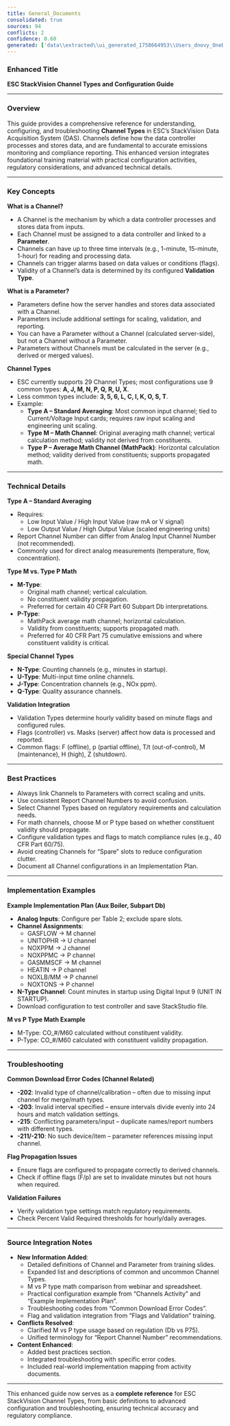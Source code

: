 ```yaml
---
title: General_Documents
consolidated: true
sources: 94
conflicts: 2
confidence: 0.60
generated: ['data\\extracted\\ui_generated_1758664953\\Users_dnovy_OneDrive-ESC_TrainingMaterials_1_ChannelTypes_2019ChannelsEngineeringTrainingpptx_5715abc1.md', 'data\\extracted\\ui_generated_1758664953\\Users_dnovy_OneDrive-ESC_TrainingMaterials_1_ChannelTypes_ChannelsActivitydocx_14549ebc.md', 'data\\extracted\\ui_generated_1758664953\\Users_dnovy_OneDrive-ESC_TrainingMaterials_1_ChannelTypes_ExampleImplementationPlandocx_9a101e28.md', 'data\\extracted\\ui_generated_1758664953\\Users_dnovy_OneDrive-ESC_TrainingMaterials_1_ChannelTypes_MvsPtypemathxlsx_c387ca14.md', 'data\\extracted\\ui_generated_1758664953\\Users_dnovy_OneDrive-ESC_TrainingMaterials_2_ValidationandFlags_2019FlagsandValidationEngineeringTrainingpptx_83d7391c.md', 'data\\extracted\\ui_generated_1758664953\\Users_dnovy_OneDrive-ESC_TrainingMaterials_2_ValidationandFlags_FlagsActivitydocx_496c1ee8.md', 'data\\extracted\\ui_generated_1758664953\\Users_dnovy_OneDrive-ESC_TrainingMaterials_2_ValidationandFlags_ValidationReferenceSheetdocx_d0c2a2dd.md', 'data\\extracted\\ui_generated_1758664953\\Users_dnovy_OneDrive-ESC_TrainingMaterials_2_ValidationandFlags_ValidationsActivitydocx_0f30bb8c.md', 'data\\extracted\\ui_generated_1758664953\\Users_dnovy_OneDrive-ESC_TrainingMaterials_3_Alarms_2019AlarmsEngineeringTrainingpptx_004bf898.md', 'data\\extracted\\ui_generated_1758664953\\Users_dnovy_OneDrive-ESC_TrainingMaterials_3_Alarms_AlarmsActivitydocx_a7165b8b.md', 'data\\extracted\\ui_generated_1758664953\\Users_dnovy_OneDrive-ESC_TrainingMaterials_4_Digitals_OffsetSpreadsheetxlsx_b4c6cdd6.md', 'data\\extracted\\ui_generated_1758664953\\Users_dnovy_OneDrive-ESC_TrainingMaterials_4_Digitals_PhysicalDigitalInputsandOutputspptx_898f565d.md', 'data\\extracted\\ui_generated_1758664953\\Users_dnovy_OneDrive-ESC_TrainingMaterials_4_Digitals_PhysicalPseudoDigitalIOandDigitalEventTrainingActivitydocx_3a3050ab.md', 'data\\extracted\\ui_generated_1758664953\\Users_dnovy_OneDrive-ESC_TrainingMaterials_4_Digitals_Physical_Psuedo_Training_2019pptx_71151211.md', 'data\\extracted\\ui_generated_1758664953\\Users_dnovy_OneDrive-ESC_TrainingMaterials_4_Digitals_PseudoDigitalInputsandOutputspptx_8f89e4f3.md', 'data\\extracted\\ui_generated_1758664953\\Users_dnovy_OneDrive-ESC_TrainingMaterials_8_XScript_HowtoSetupBlatandSendAnEmailUsingXScriptpdf_c3bd9fc3.md', 'data\\extracted\\ui_generated_1758664953\\Users_dnovy_OneDrive-ESC_TrainingMaterials_8_XScript_XScript-Spring2019UserGrouppptx_e804f79b.md', 'data\\extracted\\ui_generated_1758664953\\Users_dnovy_OneDrive-ESC_TrainingMaterials_8_XScript_XscriptExamples_Build720Haveragefromstartupevent_Find_Startup_Starttxt_7cf2b1c4.md', 'data\\extracted\\ui_generated_1758664953\\Users_dnovy_OneDrive-ESC_TrainingMaterials_8_XScript_XscriptExamples_Building-Predictive15minute-PaciCor_PaciCorp15MinuteBuildingPredictivemsg_346ee5b1.md', 'data\\extracted\\ui_generated_1758664953\\Users_dnovy_OneDrive-ESC_TrainingMaterials_8_XScript_XscriptExamples_FindSUSDHours_Howtosetituptxt_fe5ae055.md', 'data\\extracted\\ui_generated_1758664953\\Users_dnovy_OneDrive-ESC_TrainingMaterials_A_JobAids_CalLabandCylinderMgt2021pdf_1af41fd0.md', 'data\\extracted\\ui_generated_1758664953\\Users_dnovy_OneDrive-ESC_TrainingMaterials_A_JobAids_LaunchingCals2021pdf_1d56984e.md', 'data\\extracted\\ui_generated_1758664953\\Users_dnovy_OneDrive-ESC_TrainingMaterials_A_JobAids_LinearityandRATA2021pdf_55ae0786.md', 'data\\extracted\\ui_generated_1758664953\\Users_dnovy_OneDrive-ESC_TrainingMaterials_A_JobAids_LinkedReports2021pdf_a4342888.md', 'data\\extracted\\ui_generated_1758664953\\Users_dnovy_OneDrive-ESC_TrainingMaterials_MiniTrainingEventsandIdeasxlsx_42b230aa.md', 'data\\extracted\\ui_generated_1758664953\\Users_dnovy_OneDrive-ESC_TrainingMaterials_Prism_Prism-v15-InstallGuide-25jan2022pdf_0c2eec61.md', 'data\\extracted\\ui_generated_1758664953\\Users_dnovy_OneDrive-ESC_TrainingMaterials_Prism_Prism-v15-ReleaseNotes-25jan2022pdf_1a5ed406.md', 'data\\extracted\\ui_generated_1758664953\\Users_dnovy_OneDrive-ESC_TrainingMaterials_Prism_Prism-v16-InstallGuide-16aug2022pdf_9774bded.md', 'data\\extracted\\ui_generated_1758664953\\Users_dnovy_OneDrive-ESC_TrainingMaterials_Prism_Prism-v16-ReleaseNotes-16aug2022pdf_6a29b6c1.md', 'data\\extracted\\ui_generated_1758664953\\Users_dnovy_OneDrive-ESC_TrainingMaterials_Prism_PrismClient-v15-UserGuide-25jan2022pdf_e32aa756.md', 'data\\extracted\\ui_generated_1758664953\\Users_dnovy_OneDrive-ESC_TrainingMaterials_Prism_PrismClient-v16-UserGuide-16aug2022pdf_21a3f8db.md', 'data\\extracted\\ui_generated_1758664953\\Users_dnovy_OneDrive-ESC_TrainingMaterials_ReferenceDocuments-Prism_8832_3-02_UserGuideID21pdf_bceda04d.md', 'data\\extracted\\ui_generated_1758664953\\Users_dnovy_OneDrive-ESC_TrainingMaterials_ReferenceDocuments-Prism_8864-v5-04r15-User-Guide-092818pdf_07c14c25.md', 'data\\extracted\\ui_generated_1758664953\\Users_dnovy_OneDrive-ESC_TrainingMaterials_ReferenceDocuments-Prism_CertificationandRecertificationpptx_91815d50.md', 'data\\extracted\\ui_generated_1758664953\\Users_dnovy_OneDrive-ESC_TrainingMaterials_ReferenceDocuments-Prism_CommonDownloadErrorCodespdf_3c97740f.md', 'data\\extracted\\ui_generated_1758664953\\Users_dnovy_OneDrive-ESC_TrainingMaterials_ReferenceDocuments-Prism_EquationsListdocx_8bf626de.md', 'data\\extracted\\ui_generated_1758664953\\Users_dnovy_OneDrive-ESC_TrainingMaterials_ReferenceDocuments-Prism_FlagPropagationdocx_363edaf9.md', 'data\\extracted\\ui_generated_1758664953\\Users_dnovy_OneDrive-ESC_TrainingMaterials_ReferenceDocuments-Prism_GeneralOverviewpptx_7eaa8350.md', 'data\\extracted\\ui_generated_1758664953\\Users_dnovy_OneDrive-ESC_TrainingMaterials_ReferenceDocuments-Prism_LoggerErrorCodesID27pdf_275f12b3.md', 'data\\extracted\\ui_generated_1758664953\\Users_dnovy_OneDrive-ESC_TrainingMaterials_ReferenceDocuments-Prism_Multihouravgs-HRROLAVGID244xls_25e75499.md', 'data\\extracted\\ui_generated_1758664953\\Users_dnovy_OneDrive-ESC_TrainingMaterials_ReferenceDocuments-Prism_OffsetSpreadsheetxlsx_9c67ecd8.md', 'data\\extracted\\ui_generated_1758664953\\Users_dnovy_OneDrive-ESC_TrainingMaterials_ReferenceDocuments-Prism_VocabularyAcronyms_Acronymspdf_aa55047a.md', 'data\\extracted\\ui_generated_1758664953\\Users_dnovy_OneDrive-ESC_TrainingMaterials_ReferenceDocuments-Prism_VocabularyAcronyms_Part60Termspdf_35d12252.md', 'data\\extracted\\ui_generated_1758664953\\Users_dnovy_OneDrive-ESC_TrainingMaterials_ReferenceDocuments-Prism_VocabularyAcronyms_Vocabularyxlsx_aa22f648.md', 'data\\extracted\\ui_generated_1758664953\\Users_dnovy_OneDrive-ESC_TrainingMaterials_ReferenceDocuments_8832_3-02_UserGuideID21pdf_074e554f.md', 'data\\extracted\\ui_generated_1758664953\\Users_dnovy_OneDrive-ESC_TrainingMaterials_ReferenceDocuments_8864-v5-04r15-User-Guide-092818pdf_8a46b6f0.md', 'data\\extracted\\ui_generated_1758664953\\Users_dnovy_OneDrive-ESC_TrainingMaterials_ReferenceDocuments_BeyondNewUserpdf_1b1721a3.md', 'data\\extracted\\ui_generated_1758664953\\Users_dnovy_OneDrive-ESC_TrainingMaterials_ReferenceDocuments_CalLabCalGasMgtpdf_d64f6622.md', 'data\\extracted\\ui_generated_1758664953\\Users_dnovy_OneDrive-ESC_TrainingMaterials_ReferenceDocuments_CertificationandRecertificationpptx_11775ea6.md', 'data\\extracted\\ui_generated_1758664953\\Users_dnovy_OneDrive-ESC_TrainingMaterials_ReferenceDocuments_CommonDownloadErrorCodespdf_0d419ab8.md', 'data\\extracted\\ui_generated_1758664953\\Users_dnovy_OneDrive-ESC_TrainingMaterials_ReferenceDocuments_EquationsListdocx_bedc1f78.md', 'data\\extracted\\ui_generated_1758664953\\Users_dnovy_OneDrive-ESC_TrainingMaterials_ReferenceDocuments_FlagPropagationdocx_a42e85a3.md', 'data\\extracted\\ui_generated_1758664953\\Users_dnovy_OneDrive-ESC_TrainingMaterials_ReferenceDocuments_GeneralOverviewpptx_950e4325.md', 'data\\extracted\\ui_generated_1758664953\\Users_dnovy_OneDrive-ESC_TrainingMaterials_ReferenceDocuments_LoggerErrorCodesID27pdf_528f1eda.md', 'data\\extracted\\ui_generated_1758664953\\Users_dnovy_OneDrive-ESC_TrainingMaterials_ReferenceDocuments_Multihouravgs-HRROLAVGID244xls_d163896f.md', 'data\\extracted\\ui_generated_1758664953\\Users_dnovy_OneDrive-ESC_TrainingMaterials_ReferenceDocuments_NewUserQuickStartGuidepdf_422dd35b.md', 'data\\extracted\\ui_generated_1758664953\\Users_dnovy_OneDrive-ESC_TrainingMaterials_ReferenceDocuments_OffsetSpreadsheetxlsx_b505ff36.md', 'data\\extracted\\ui_generated_1758664953\\Users_dnovy_OneDrive-ESC_TrainingMaterials_ReferenceDocuments_StackStudio101pdf_742282f1.md', 'data\\extracted\\ui_generated_1758664953\\Users_dnovy_OneDrive-ESC_TrainingMaterials_ReferenceDocuments_StackStudio101SPUG12pptx_54e8f029.md', 'data\\extracted\\ui_generated_1758664953\\Users_dnovy_OneDrive-ESC_TrainingMaterials_ReferenceDocuments_StackVision101pdf_7b9505d2.md', 'data\\extracted\\ui_generated_1758664953\\Users_dnovy_OneDrive-ESC_TrainingMaterials_ReferenceDocuments_VocabularyAcronyms_Acronymspdf_6af212fc.md', 'data\\extracted\\ui_generated_1758664953\\Users_dnovy_OneDrive-ESC_TrainingMaterials_ReferenceDocuments_VocabularyAcronyms_Part60Termspdf_719b9253.md', 'data\\extracted\\ui_generated_1758664953\\Users_dnovy_OneDrive-ESC_TrainingMaterials_ReferenceDocuments_VocabularyAcronyms_Vocabularyxlsx_a0fff380.md', 'data\\extracted\\ui_generated_1758664953\\Users_dnovy_OneDrive-ESC_TrainingMaterials_ReferencePresentations_14HowisMy30-DayAverageCalculatedpptx_d6db1ead.md', 'data\\extracted\\ui_generated_1758664953\\Users_dnovy_OneDrive-ESC_TrainingMaterials_ReferencePresentations_3-Hour-Average_E-Bowers-Webinarpdf_4ae3d0f8.md', 'data\\extracted\\ui_generated_1758664953\\Users_dnovy_OneDrive-ESC_TrainingMaterials_ReferencePresentations_Adding-Parameters_E-Bowers-Webinarpdf_b941d5c0.md', 'data\\extracted\\ui_generated_1758664953\\Users_dnovy_OneDrive-ESC_TrainingMaterials_ReferencePresentations_BeyondNewUserpdf_be0ae222.md', 'data\\extracted\\ui_generated_1758664953\\Users_dnovy_OneDrive-ESC_TrainingMaterials_ReferencePresentations_CalLabCalGasMgtpdf_4e41352d.md', 'data\\extracted\\ui_generated_1758664953\\Users_dnovy_OneDrive-ESC_TrainingMaterials_ReferencePresentations_Consoles-TechnicalBreakoutpptx_bcd8503c.md', 'data\\extracted\\ui_generated_1758664953\\Users_dnovy_OneDrive-ESC_TrainingMaterials_ReferencePresentations_DoingMoreWithConsolespptx_ee8d54e8.md', 'data\\extracted\\ui_generated_1758664953\\Users_dnovy_OneDrive-ESC_TrainingMaterials_ReferencePresentations_Extended-Average-and-Total-Calculationspdf_9bb71b54.md', 'data\\extracted\\ui_generated_1758664953\\Users_dnovy_OneDrive-ESC_TrainingMaterials_ReferencePresentations_HelpMeHelpMe_JBowerpdf_3c1c3021.md', 'data\\extracted\\ui_generated_1758664953\\Users_dnovy_OneDrive-ESC_TrainingMaterials_ReferencePresentations_How-do-Alarms-Affect-Reports_C-Anderson-Webinarpdf_364d636b.md', 'data\\extracted\\ui_generated_1758664953\\Users_dnovy_OneDrive-ESC_TrainingMaterials_ReferencePresentations_IDidntKnowmyDASCouldDoThatpptx_686037f6.md', 'data\\extracted\\ui_generated_1758664953\\Users_dnovy_OneDrive-ESC_TrainingMaterials_ReferencePresentations_Implementing-New-8864-Features_M-Ramirezpdf_db3f744f.md', 'data\\extracted\\ui_generated_1758664953\\Users_dnovy_OneDrive-ESC_TrainingMaterials_ReferencePresentations_Linearitypptx_e948c0dc.md', 'data\\extracted\\ui_generated_1758664953\\Users_dnovy_OneDrive-ESC_TrainingMaterials_ReferencePresentations_M-type-vs-P-type-Channels_A-Dougherty-Webinarpdf_3daf272c.md', 'data\\extracted\\ui_generated_1758664953\\Users_dnovy_OneDrive-ESC_TrainingMaterials_ReferencePresentations_MATS101-TBSpptx_c890e26a.md', 'data\\extracted\\ui_generated_1758664953\\Users_dnovy_OneDrive-ESC_TrainingMaterials_ReferencePresentations_PredictingTheFuturepptx_9e806462.md', 'data\\extracted\\ui_generated_1758664953\\Users_dnovy_OneDrive-ESC_TrainingMaterials_ReferencePresentations_SorbentTrapsBreakoutPowerPointpptx_15da7bfa.md', 'data\\extracted\\ui_generated_1758664953\\Users_dnovy_OneDrive-ESC_TrainingMaterials_ReferencePresentations_StackStudio101pdf_2bf5c7cb.md', 'data\\extracted\\ui_generated_1758664953\\Users_dnovy_OneDrive-ESC_TrainingMaterials_ReferencePresentations_StackVision101pdf_ddcf1b9c.md', 'data\\extracted\\ui_generated_1758664953\\Users_dnovy_OneDrive-ESC_TrainingMaterials_ReferencePresentations_TBS-Charting_S-Reedpdf_c03ce636.md', 'data\\extracted\\ui_generated_1758664953\\Users_dnovy_OneDrive-ESC_TrainingMaterials_ReferencePresentations_TBS-Configuring-Extended-Averages-and-Totals-B-Perlovpdf_4c4667f0.md', 'data\\extracted\\ui_generated_1758664953\\Users_dnovy_OneDrive-ESC_TrainingMaterials_ReferencePresentations_TBS-Downtime_Got_You_Down_T-Jones-Webinarpdf_4660e484.md', 'data\\extracted\\ui_generated_1758664953\\Users_dnovy_OneDrive-ESC_TrainingMaterials_ReferencePresentations_TBS-Duke-Linked-Reports-2b-Report-Generator-Shaun-Ellispdf_3d87e505.md', 'data\\extracted\\ui_generated_1758664953\\Users_dnovy_OneDrive-ESC_TrainingMaterials_ReferencePresentations_TBS-StackStudio201-colorpdf_d4b53056.md', 'data\\extracted\\ui_generated_1758664953\\Users_dnovy_OneDrive-ESC_TrainingMaterials_ReferencePresentations_TBS-Using-Fuel-Samples_C-Andersonpdf_3cd007ad.md', 'data\\extracted\\ui_generated_1758664953\\Users_dnovy_OneDrive-ESC_TrainingMaterials_ReferencePresentations_TBS-WorkingMagicwithConditionMangerpptx_fd477ed3.md', 'data\\extracted\\ui_generated_1758664953\\Users_dnovy_OneDrive-ESC_TrainingMaterials_ReferencePresentations_WhatsMyAveragepptx_7c6932e6.md', 'data\\extracted\\ui_generated_1758664953\\Users_dnovy_OneDrive-ESC_TrainingMaterials_7_Processnow_ProcessNowActivitiesxlsx_c5e61c4b.md', 'data\\extracted\\ui_generated_1758664953\\Users_dnovy_OneDrive-ESC_TrainingMaterials_8_XScript_XScriptWhitePaper06-11-2019pdf_75134dd8.md', 'data\\extracted\\ui_generated_1758664953\\Users_dnovy_OneDrive-ESC_TrainingMaterials_9_Regulations_16-Appendicespdf_d27e144e.md', 'data\\extracted\\ui_generated_1758664953\\Users_dnovy_OneDrive-ESC_TrainingMaterials_ReferencePresentations_101Track_MAstudillopdf_2aee4a30.md']  # This would be a timestamp
---
```


### Enhanced Title
**ESC StackVision Channel Types and Configuration Guide**

---

### Overview
This guide provides a comprehensive reference for understanding, configuring, and troubleshooting **Channel Types** in ESC’s StackVision Data Acquisition System (DAS). Channels define how the data controller processes and stores data, and are fundamental to accurate emissions monitoring and compliance reporting. This enhanced version integrates foundational training material with practical configuration activities, regulatory considerations, and advanced technical details.

---

### Key Concepts

**What is a Channel?**
- A Channel is the mechanism by which a data controller processes and stores data from inputs.
- Each Channel must be assigned to a data controller and linked to a **Parameter**.
- Channels can have up to three time intervals (e.g., 1-minute, 15-minute, 1-hour) for reading and processing data.
- Channels can trigger alarms based on data values or conditions (flags).
- Validity of a Channel’s data is determined by its configured **Validation Type**.

**What is a Parameter?**
- Parameters define how the server handles and stores data associated with a Channel.
- Parameters include additional settings for scaling, validation, and reporting.
- You can have a Parameter without a Channel (calculated server-side), but not a Channel without a Parameter.
- Parameters without Channels must be calculated in the server (e.g., derived or merged values).

**Channel Types**
- ESC currently supports 29 Channel Types; most configurations use 9 common types: **A, J, M, N, P, Q, R, U, X**.
- Less common types include: **3, 5, 6, L, C, I, K, O, S, T**.
- Example:
  - **Type A – Standard Averaging**: Most common input channel; tied to Current/Voltage Input cards; requires raw input scaling and engineering unit scaling.
  - **Type M – Math Channel**: Original averaging math channel; vertical calculation method; validity not derived from constituents.
  - **Type P – Average Math Channel (MathPack)**: Horizontal calculation method; validity derived from constituents; supports propagated math.

---

### Technical Details

**Type A – Standard Averaging**
- Requires:
  - Low Input Value / High Input Value (raw mA or V signal)
  - Low Output Value / High Output Value (scaled engineering units)
- Report Channel Number can differ from Analog Input Channel Number (not recommended).
- Commonly used for direct analog measurements (temperature, flow, concentration).

**Type M vs. Type P Math**
- **M-Type**:
  - Original math channel; vertical calculation.
  - No constituent validity propagation.
  - Preferred for certain 40 CFR Part 60 Subpart Db interpretations.
- **P-Type**:
  - MathPack average math channel; horizontal calculation.
  - Validity from constituents; supports propagated math.
  - Preferred for 40 CFR Part 75 cumulative emissions and where constituent validity is critical.

**Special Channel Types**
- **N-Type**: Counting channels (e.g., minutes in startup).
- **U-Type**: Multi-input time online channels.
- **J-Type**: Concentration channels (e.g., NOx ppm).
- **Q-Type**: Quality assurance channels.

**Validation Integration**
- Validation Types determine hourly validity based on minute flags and configured rules.
- Flags (controller) vs. Masks (server) affect how data is processed and reported.
- Common flags: F (offline), p (partial offline), T/t (out-of-control), M (maintenance), H (high), Z (shutdown).

---

### Best Practices

- Always link Channels to Parameters with correct scaling and units.
- Use consistent Report Channel Numbers to avoid confusion.
- Select Channel Types based on regulatory requirements and calculation needs.
- For math channels, choose M or P type based on whether constituent validity should propagate.
- Configure validation types and flags to match compliance rules (e.g., 40 CFR Part 60/75).
- Avoid creating Channels for “Spare” slots to reduce configuration clutter.
- Document all Channel configurations in an Implementation Plan.

---

### Implementation Examples

**Example Implementation Plan (Aux Boiler, Subpart Db)**
- **Analog Inputs**: Configure per Table 2; exclude spare slots.
- **Channel Assignments**:
  - GASFLOW → M channel
  - UNITOPHR → U channel
  - NOXPPM → J channel
  - NOXPPMC → P channel
  - GASMMSCF → M channel
  - HEATIN → P channel
  - NOXLB/MM → P channel
  - NOXTONS → P channel
- **N-Type Channel**: Count minutes in startup using Digital Input 9 (UNIT IN STARTUP).
- Download configuration to test controller and save StackStudio file.

**M vs P Type Math Example**
- M-Type: CO_#/M60 calculated without constituent validity.
- P-Type: CO_#/M60 calculated with constituent validity propagation.

---

### Troubleshooting

**Common Download Error Codes (Channel Related)**
- **-202**: Invalid type of channel/calibration – often due to missing input channel for merge/math types.
- **-203**: Invalid interval specified – ensure intervals divide evenly into 24 hours and match validation settings.
- **-215**: Conflicting parameters/input – duplicate names/report numbers with different types.
- **-211/-210**: No such device/item – parameter references missing input channel.

**Flag Propagation Issues**
- Ensure flags are configured to propagate correctly to derived channels.
- Check if offline flags (F/p) are set to invalidate minutes but not hours when required.

**Validation Failures**
- Verify validation type settings match regulatory requirements.
- Check Percent Valid Required thresholds for hourly/daily averages.

---

### Source Integration Notes
- **New Information Added**:
  - Detailed definitions of Channel and Parameter from training slides.
  - Expanded list and descriptions of common and uncommon Channel Types.
  - M vs P type math comparison from webinar and spreadsheet.
  - Practical configuration example from “Channels Activity” and “Example Implementation Plan”.
  - Troubleshooting codes from “Common Download Error Codes”.
  - Flag and validation integration from “Flags and Validation” training.
- **Conflicts Resolved**:
  - Clarified M vs P type usage based on regulation (Db vs P75).
  - Unified terminology for “Report Channel Number” recommendations.
- **Content Enhanced**:
  - Added best practices section.
  - Integrated troubleshooting with specific error codes.
  - Included real-world implementation mapping from activity documents.

---

This enhanced guide now serves as a **complete reference** for ESC StackVision Channel Types, from basic definitions to advanced configuration and troubleshooting, ensuring technical accuracy and regulatory compliance.